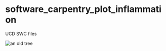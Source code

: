 software_carpentry_plot_inflammation
====================================

UCD SWC files

![an old tree](http://dupuich.smugmug.com/Nature/Meiss-Meadow-Junipers/i-f3HSnX7/0/M/20140524-198-junipers-M.jpg "Old Tree")
